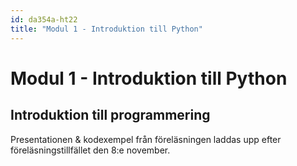 ```yaml
---
id: da354a-ht22
title: "Modul 1 - Introduktion till Python"
---
```


# Modul 1 - Introduktion till Python

## Introduktion till programmering

Presentationen & kodexempel från föreläsningen laddas upp efter föreläsningstillfället den 8:e november.

<!--
<div class="frame">
    <div style="left: 0; width: 100%; height: 0; position: relative; padding-bottom: 56.1972%;"><iframe src="https://speakerdeck.com/player/dae73340f32e46d2b781cd2552e8b6f3" style="top: 0; left: 0; width: 100%; height: 100%; position: absolute; border: 0;" allowfullscreen scrolling="no" allow="encrypted-media;"></iframe></div>
</div>

---

<div class="video-frame">
    <div style="left: 0; width: 100%; height: 0; position: relative; padding-bottom: 56.25%;"><iframe src="https://www.youtube.com/embed/r1036kyvkhI?rel=0" style="top: 0; left: 0; width: 100%; height: 100%; position: absolute; border: 0;" allowfullscreen scrolling="no" allow="accelerometer; clipboard-write; encrypted-media; gyroscope; picture-in-picture;"></iframe></div>
</div>

<p><strong>OBS - Ljudet kommer igång vid 2:30</strong>, oklart varför det inte fungerade innan dess.</p>

---

### Dagens exempel

#### En miniräknare

```python
# Skriver ut en rubrik till vårt program
print("-----------")
print("Miniräknare")
print("-----------")

# Frågar efter användarens namn, sparar det i variabeln "name"
name = input("Vad heter du? ")

# Fråga användaren efter nr.1
nr_1 = input("Ange tal 1: ")
# Fråga användaren efter nr.2
nr_2 = input("Ange tal 2: ")

# Beräknar resultatet av de två angivna talen
result = int(nr_1) + int(nr_2)

# Skriver ut resultatet till vår användare
print(f"{name}, summan blir {result}")

```

---

Ni kan även ladda ner PDF-versionen av presentationen [här](../pdf/introduktion-till-programmering-ht21.pdf).
-->